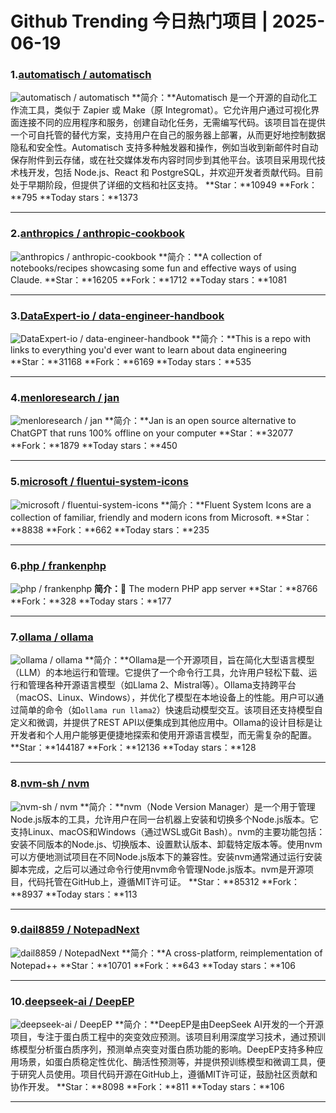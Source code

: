 # Github Trending 今日热门项目 | 2025-06-19
### 1.[automatisch / automatisch](https://github.com/automatisch/automatisch)

![automatisch / automatisch](https://repository-images.githubusercontent.com/412217739/e20eb725-1a93-4d85-bc6b-be4862d7b510)
**简介：**Automatisch 是一个开源的自动化工作流工具，类似于 Zapier 或 Make（原 Integromat）。它允许用户通过可视化界面连接不同的应用程序和服务，创建自动化任务，无需编写代码。该项目旨在提供一个可自托管的替代方案，支持用户在自己的服务器上部署，从而更好地控制数据隐私和安全性。Automatisch 支持多种触发器和操作，例如当收到新邮件时自动保存附件到云存储，或在社交媒体发布内容时同步到其他平台。该项目采用现代技术栈开发，包括 Node.js、React 和 PostgreSQL，并欢迎开发者贡献代码。目前处于早期阶段，但提供了详细的文档和社区支持。
**Star：**10949
**Fork：**795
**Today stars：**1373

---

### 2.[anthropics / anthropic-cookbook](https://github.com/anthropics/anthropic-cookbook)

![anthropics / anthropic-cookbook](https://opengraph.githubassets.com/768a2007e1345c17a514b23cc5ad610fc3eb05a6bf94686ed7cc31e84ec66140/anthropics/anthropic-cookbook)
**简介：**A collection of notebooks/recipes showcasing some fun and effective ways of using Claude.
**Star：**16205
**Fork：**1712
**Today stars：**1081

---

### 3.[DataExpert-io / data-engineer-handbook](https://github.com/DataExpert-io/data-engineer-handbook)

![DataExpert-io / data-engineer-handbook](https://opengraph.githubassets.com/65899f5d5176373c04f877de41b0480314f39a319aa3e5d24fceb58cd05942f5/DataExpert-io/data-engineer-handbook)
**简介：**This is a repo with links to everything you'd ever want to learn about data engineering
**Star：**31168
**Fork：**6169
**Today stars：**535

---

### 4.[menloresearch / jan](https://github.com/menloresearch/jan)

![menloresearch / jan](https://opengraph.githubassets.com/2173c28862b24f8e13bee639323949d21d8c4034b833ab2a97b6dc25bb0c1307/menloresearch/jan)
**简介：**Jan is an open source alternative to ChatGPT that runs 100% offline on your computer
**Star：**32077
**Fork：**1879
**Today stars：**450

---

### 5.[microsoft / fluentui-system-icons](https://github.com/microsoft/fluentui-system-icons)

![microsoft / fluentui-system-icons](https://repository-images.githubusercontent.com/263452252/38008000-d28d-11ea-8ba0-73a56bab9a27)
**简介：**Fluent System Icons are a collection of familiar, friendly and modern icons from Microsoft.
**Star：**8838
**Fork：**662
**Today stars：**235

---

### 6.[php / frankenphp](https://github.com/php/frankenphp)

![php / frankenphp](https://repository-images.githubusercontent.com/473949053/2b98796f-5af7-4dd0-a849-ae56f93060cd)
**简介：**🧟 The modern PHP app server
**Star：**8766
**Fork：**328
**Today stars：**177

---

### 7.[ollama / ollama](https://github.com/ollama/ollama)

![ollama / ollama](https://opengraph.githubassets.com/a142788f825bf83d0025c8ee79860c1c9d6d3b51cf2551e90c56ef3ae9a6bacd/ollama/ollama)
**简介：**Ollama是一个开源项目，旨在简化大型语言模型（LLM）的本地运行和管理。它提供了一个命令行工具，允许用户轻松下载、运行和管理各种开源语言模型（如Llama 2、Mistral等）。Ollama支持跨平台（macOS、Linux、Windows），并优化了模型在本地设备上的性能。用户可以通过简单的命令（如`ollama run llama2`）快速启动模型交互。该项目还支持模型自定义和微调，并提供了REST API以便集成到其他应用中。Ollama的设计目标是让开发者和个人用户能够更便捷地探索和使用开源语言模型，而无需复杂的配置。
**Star：**144187
**Fork：**12136
**Today stars：**128

---

### 8.[nvm-sh / nvm](https://github.com/nvm-sh/nvm)

![nvm-sh / nvm](https://repository-images.githubusercontent.com/612230/53a0c44a-1f6e-4f8d-918f-89762fafe369)
**简介：**nvm（Node Version Manager）是一个用于管理Node.js版本的工具，允许用户在同一台机器上安装和切换多个Node.js版本。它支持Linux、macOS和Windows（通过WSL或Git Bash）。nvm的主要功能包括：安装不同版本的Node.js、切换版本、设置默认版本、卸载特定版本等。使用nvm可以方便地测试项目在不同Node.js版本下的兼容性。安装nvm通常通过运行安装脚本完成，之后可以通过命令行使用nvm命令管理Node.js版本。nvm是开源项目，代码托管在GitHub上，遵循MIT许可证。
**Star：**85312
**Fork：**8937
**Today stars：**113

---

### 9.[dail8859 / NotepadNext](https://github.com/dail8859/NotepadNext)

![dail8859 / NotepadNext](https://repository-images.githubusercontent.com/224468265/85a97400-96c9-11eb-9836-e8abb8e901b9)
**简介：**A cross-platform, reimplementation of Notepad++
**Star：**10701
**Fork：**643
**Today stars：**106

---

### 10.[deepseek-ai / DeepEP](https://github.com/deepseek-ai/DeepEP)

![deepseek-ai / DeepEP](https://opengraph.githubassets.com/08c2db7d615dc9bcf3731ef04ae21514423e704a32c21e59ef6be7d68ba7394a/deepseek-ai/DeepEP)
**简介：**DeepEP是由DeepSeek AI开发的一个开源项目，专注于蛋白质工程中的突变效应预测。该项目利用深度学习技术，通过预训练模型分析蛋白质序列，预测单点突变对蛋白质功能的影响。DeepEP支持多种应用场景，如蛋白质稳定性优化、酶活性预测等，并提供预训练模型和微调工具，便于研究人员使用。项目代码开源在GitHub上，遵循MIT许可证，鼓励社区贡献和协作开发。
**Star：**8098
**Fork：**811
**Today stars：**106

---


